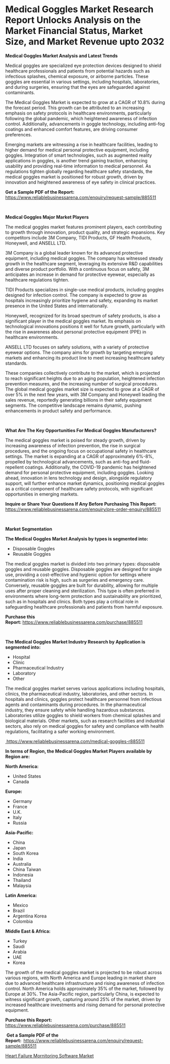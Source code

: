 <p><h1>Medical Goggles Market Research Report Unlocks Analysis on the Market Financial Status, Market Size, and Market Revenue upto 2032</h1></p><p><strong>Medical Goggles Market Analysis and Latest Trends</strong></p>
<p><p>Medical goggles are specialized eye protection devices designed to shield healthcare professionals and patients from potential hazards such as infectious splashes, chemical exposure, or airborne particles. These goggles are essential in various settings, including hospitals, laboratories, and during surgeries, ensuring that the eyes are safeguarded against contaminants.</p><p>The Medical Goggles Market is expected to grow at a CAGR of 10.8% during the forecast period. This growth can be attributed to an increasing emphasis on safety protocols in healthcare environments, particularly following the global pandemic, which heightened awareness of infection control. Additionally, advancements in goggle technology, including anti-fog coatings and enhanced comfort features, are driving consumer preferences. </p><p>Emerging markets are witnessing a rise in healthcare facilities, leading to higher demand for medical personal protective equipment, including goggles. Integration of smart technologies, such as augmented reality applications in goggles, is another trend gaining traction, enhancing usability and providing real-time information to medical personnel. As regulations tighten globally regarding healthcare safety standards, the medical goggles market is positioned for robust growth, driven by innovation and heightened awareness of eye safety in clinical practices.</p></p>
<p><strong>Get a Sample PDF of the Report:&nbsp;</strong> <a href="https://www.reliablebusinessarena.com/enquiry/request-sample/885511?utm_campaign=2819&utm_medium=2&utm_source=Github&utm_content=ia&utm_term=03032025&utm_id=medical-goggles">https://www.reliablebusinessarena.com/enquiry/request-sample/885511</a></p>
<p>&nbsp;</p>
<p><strong>Medical Goggles Major Market Players</strong></p>
<p><p>The medical goggles market features prominent players, each contributing to growth through innovation, product quality, and strategic expansions. Key competitors include 3M Company, TIDI Products, GF Health Products, Honeywell, and ANSELL LTD. </p><p>3M Company is a global leader known for its advanced protective equipment, including medical goggles. The company has witnessed steady growth in the healthcare segment, leveraging its extensive R&D capabilities and diverse product portfolio. With a continuous focus on safety, 3M anticipates an increase in demand for protective eyewear, especially as healthcare regulations tighten.</p><p>TIDI Products specializes in single-use medical products, including goggles designed for infection control. The company is expected to grow as hospitals increasingly prioritize hygiene and safety, expanding its market presence in the United States and internationally.</p><p>Honeywell, recognized for its broad spectrum of safety products, is also a significant player in the medical goggles market. Its emphasis on technological innovations positions it well for future growth, particularly with the rise in awareness about personal protective equipment (PPE) in healthcare environments.</p><p>ANSELL LTD focuses on safety solutions, with a variety of protective eyewear options. The company aims for growth by targeting emerging markets and enhancing its product line to meet increasing healthcare safety standards.</p><p>These companies collectively contribute to the market, which is projected to reach significant heights due to an aging population, heightened infection prevention measures, and the increasing number of surgical procedures. The global medical goggles market size is expected to grow at a CAGR of over 5% in the next few years, with 3M Company and Honeywell leading the sales revenue, reportedly generating billions in their safety equipment segments. The competitive landscape remains dynamic, pushing enhancements in product safety and performance.</p></p>
<p>&nbsp;</p>
<p><strong>What Are The Key Opportunities For Medical Goggles Manufacturers?</strong></p>
<p><p>The medical goggles market is poised for steady growth, driven by increasing awareness of infection prevention, the rise in surgical procedures, and the ongoing focus on occupational safety in healthcare settings. The market is expanding at a CAGR of approximately 6%-8%, propelled by technological advancements, such as anti-fog and fluid-repellent coatings. Additionally, the COVID-19 pandemic has heightened demand for personal protective equipment, including goggles. Looking ahead, innovation in lens technology and design, alongside regulatory support, will further enhance market dynamics, positioning medical goggles as a critical component of healthcare safety protocols, with significant opportunities in emerging markets.</p></p>
<p><strong>Inquire or Share Your Questions If Any Before Purchasing This Report:</strong> <a href="https://www.reliablebusinessarena.com/enquiry/pre-order-enquiry/885511?utm_campaign=2819&utm_medium=2&utm_source=Github&utm_content=ia&utm_term=03032025&utm_id=medical-goggles">https://www.reliablebusinessarena.com/enquiry/pre-order-enquiry/885511</a></p>
<p>&nbsp;</p>
<p><strong>Market Segmentation</strong></p>
<p><strong>The Medical Goggles Market Analysis by types is segmented into:</strong></p>
<p><ul><li>Disposable Goggles</li><li>Reusable Goggles</li></ul></p>
<p><p>The medical goggles market is divided into two primary types: disposable goggles and reusable goggles. Disposable goggles are designed for single use, providing a cost-effective and hygienic option for settings where contamination risk is high, such as surgeries and emergency care. Conversely, reusable goggles are built for durability, allowing for multiple uses after proper cleaning and sterilization. This type is often preferred in environments where long-term protection and sustainability are prioritized, such as in hospitals and clinics. Both types play a critical role in safeguarding healthcare professionals and patients from harmful exposure.</p></p>
<p><strong>Purchase this Report:&nbsp;</strong><a href="https://www.reliablebusinessarena.com/purchase/885511?utm_campaign=2819&utm_medium=2&utm_source=Github&utm_content=ia&utm_term=03032025&utm_id=medical-goggles">https://www.reliablebusinessarena.com/purchase/885511</a></p>
<p>&nbsp;</p>
<p><strong>The Medical Goggles Market Industry Research by Application is segmented into:</strong></p>
<p><ul><li>Hospital</li><li>Clinic</li><li>Pharmaceutical Industry</li><li>Laboratory</li><li>Other</li></ul></p>
<p><p>The medical goggles market serves various applications including hospitals, clinics, the pharmaceutical industry, laboratories, and other sectors. In hospitals and clinics, goggles protect healthcare personnel from infectious agents and contaminants during procedures. In the pharmaceutical industry, they ensure safety while handling hazardous substances. Laboratories utilize goggles to shield workers from chemical splashes and biological materials. Other markets, such as research facilities and industrial sectors, also rely on medical goggles for safety and compliance with health regulations, facilitating a safer working environment.</p></p>
<p><a href="https://www.reliablebusinessarena.com/medical-goggles-r885511?utm_campaign=2819&utm_medium=2&utm_source=Github&utm_content=ia&utm_term=03032025&utm_id=medical-goggles">&nbsp;https://www.reliablebusinessarena.com/medical-goggles-r885511</a></p>
<p><strong>In terms of Region, the Medical Goggles Market Players available by Region are:</strong></p>
<p>
    <p> <strong> North America: </strong>
        <ul>
            <li>United States</li>
            <li>Canada</li>
        </ul>
        </p> 
    <p> <strong> Europe: </strong>
        <ul>
            <li>Germany</li>
            <li>France</li>
            <li>U.K.</li>
            <li>Italy</li>
            <li>Russia</li>
        </ul>
        </p> 
    <p> <strong> Asia-Pacific: </strong>
        <ul>
            <li>China</li>
            <li>Japan</li>
            <li>South Korea</li>
            <li>India</li>
            <li>Australia</li>
            <li>China Taiwan</li>
            <li>Indonesia</li>
            <li>Thailand</li>
            <li>Malaysia</li>
        </ul>
        </p> 
    <p> <strong> Latin America: </strong>
        <ul>
            <li>Mexico</li>
            <li>Brazil</li>
            <li>Argentina Korea</li>
            <li>Colombia</li>
        </ul>
        </p> 
    <p> <strong> Middle East & Africa: </strong>
        <ul>
            <li>Turkey</li>
            <li>Saudi</li>
            <li>Arabia</li>
            <li>UAE</li>
            <li>Korea</li>
        </ul>
    </p>
    </p>
<p><p>The growth of the medical goggles market is projected to be robust across various regions, with North America and Europe leading in market share due to advanced healthcare infrastructure and rising awareness of infection control. North America holds approximately 35% of the market, followed by Europe at 30%. The Asia-Pacific region, particularly China, is expected to witness significant growth, capturing around 25% of the market, driven by increased healthcare investments and rising demand for personal protective equipment.</p></p>
<p><strong>Purchase this Report: </strong><a href="https://www.reliablebusinessarena.com/purchase/885511?utm_campaign=2819&utm_medium=2&utm_source=Github&utm_content=ia&utm_term=03032025&utm_id=medical-goggles">https://www.reliablebusinessarena.com/purchase/885511</a></p>
<p>&nbsp;<strong>Get a Sample PDF of the Report:&nbsp;&nbsp;</strong><a href="https://www.reliablebusinessarena.com/enquiry/request-sample/885511?utm_campaign=2819&utm_medium=2&utm_source=Github&utm_content=ia&utm_term=03032025&utm_id=medical-goggles">https://www.reliablebusinessarena.com/enquiry/request-sample/885511</a></p>
<p><strong></strong></p>
<p><p><a href="https://github.com/bmorecock/Market-Research-Report-List-6/blob/main/heart-failure-mornitoring-software-market.md?utm_campaign=2819&utm_medium=2&utm_source=Github&utm_content=ia&utm_term=03032025&utm_id=medical-goggles">Heart Failure Mornitoring Software Market</a></p></p>